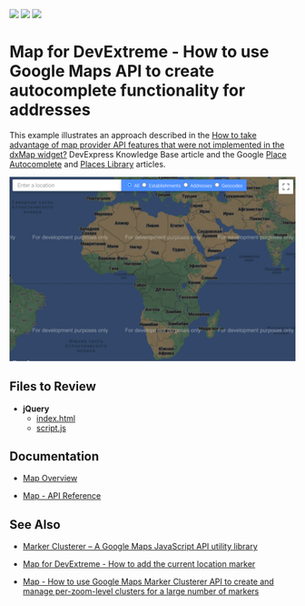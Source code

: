 <!-- default badges list -->
![](https://img.shields.io/endpoint?url=https://codecentral.devexpress.com/api/v1/VersionRange/128584635/18.1.11%2B)
[![](https://img.shields.io/badge/Open_in_DevExpress_Support_Center-FF7200?style=flat-square&logo=DevExpress&logoColor=white)](https://supportcenter.devexpress.com/ticket/details/T327372)
[![](https://img.shields.io/badge/📖_How_to_use_DevExpress_Examples-e9f6fc?style=flat-square)](https://docs.devexpress.com/GeneralInformation/403183)
<!-- default badges end -->

# Map for DevExtreme - How to use Google Maps API to create autocomplete functionality for addresses

This example illustrates an approach described in the <a href="https://www.devexpress.com/Support/Center/p/KA18782">How to take advantage of map provider API features that were not implemented in the dxMap widget?</a> DevExpress Knowledge Base article and the Google <a href="https://developers.google.com/maps/documentation/javascript/examples/places-autocomplete">Place Autocomplete</a> and <a href="https://developers.google.com/maps/documentation/javascript/places-autocomplete"> Places Library</a> articles.

<div align="center"><img alt="Map for DevExtreme - How to use Google Maps API to create autocomplete functionality for addresses" src="google-maps-api-to-create-autocomplete-functionality-for-addresses.png" /></div>

## Files to Review

- **jQuery**
    - [index.html](jQuery/index.html)
    - [script.js](jQuery/script.js)

## Documentation

- [Map Overview](https://js.devexpress.com/Documentation/Guide/UI_Components/Map/Overview/)

- [Map - API Reference](https://js.devexpress.com/Documentation/ApiReference/UI_Components/dxMap/)

## See Also

- [Marker Clusterer – A Google Maps JavaScript API utility library](https://github.com/googlemaps/js-marker-clusterer)

- [Map for DevExtreme - How to add the current location marker](http://www.devexpress.com/Support/Center/Example/Details/E4734) 

- [Map - How to use Google Maps Marker Clusterer API to create and manage per-zoom-level clusters for a large number of markers](https://www.devexpress.com/Support/Center/p/T310385) 
